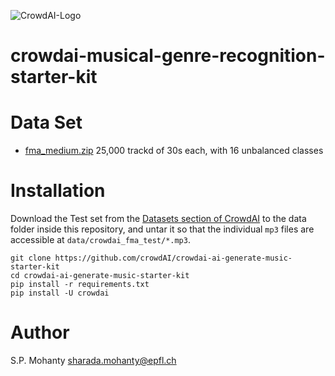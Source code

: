 ![CrowdAI-Logo](https://github.com/crowdAI/crowdai/raw/master/app/assets/images/misc/crowdai-logo-smile.svg?sanitize=true)
# crowdai-musical-genre-recognition-starter-kit

# Data Set
  * [fma_medium.zip](https://os.unil.cloud.switch.ch/fma/fma_medium.zip)
    25,000 trackd of 30s each, with 16 unbalanced classes

# Installation

Download the Test set from the [Datasets section of CrowdAI](#) to the data folder inside this repository,
and untar it so that the individual `mp3` files are accessible at `data/crowdai_fma_test/*.mp3`.
```
git clone https://github.com/crowdAI/crowdai-ai-generate-music-starter-kit
cd crowdai-ai-generate-music-starter-kit
pip install -r requirements.txt
pip install -U crowdai
```

# Author
S.P. Mohanty <sharada.mohanty@epfl.ch>
